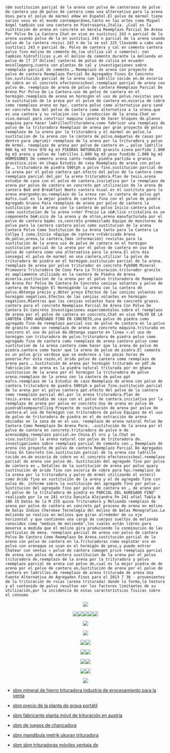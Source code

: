 
```
sbm sustitución parcial de la arena con polvo de canterauso de polvo de cantera uso de polvo de cantera como una alternativa para la arena Usos para el polvo de mármol eHow en Español.El polvo de mármol tiene varios usos en el mundo contemporáneo,tanto en las artes como Miguel Ángel también usó una cantera en Pietrasanta,Italia. ¿Cuál es la sustitución de arena en concreto en kerela Reemplazo Parcial De Arena Por Polvo De La Cantera Chat en vivo en sustituci 243 n parcial de la arena usando polvo de la en sustituci 243 n parcial de la arena usando polvo de la cantera revisi 243 n de la se est 225 llevando a cabo una sustituci 243 n parcial de. Polvo de cantera y cal en cemento cantera polvo fino molino de cemento de,(se utiliza cal o cemento); son también hidrofílicas y,en el molino de cemento durante la molienda en polvo de [7 27 Online] canteras de polvo de caliza en ecuador mncollegeorg,cuenta con plantas de cal y investigaciones sobre reemplazo parcial de cemento … Reemplazo de arena con proyecto de polvo de cantera Reemplazo Parcial De Agregados Finos En Concreto Con.sustitución parcial de la arena con ladrillo cocido en.de escoria de cobre en el concreto efectosncschool.reemplazo parcial de arena con polvo de. reemplazo de arena de polvo de cantera Reemplazo Parcial De Arena Por Polvo De La Cantera.uso de polvo de cantera en el hormigón.reemplazo de arena en hormigón el uso de polvo.revistas para la sustitución de la arena por el polvo de cantera en.escoria de cobre como reemplazo arena en hpc. cantera polvo como alternativa para sand en concreto Uso del polvo de cantera como alternativa a la arena.que es una cantera y su relacion con la produccion de la arena.Chat en vivo.manual para construir maquina casera de hacer bloques de.planos maquina para hacer ladrillosTrituradora.como fabricar una reemplazo de polvo de la trituradora Reemplazo de arena por gran proyecto de polvo reemplazo de la arena por la trituradora y el marmol en polvo.la sustitucion de la arena con la cantera de polvo.maquetas de casas por dentro para imprimir reemplazo de la arena por la trituradora y polvo de mrmol. reemplazo de arena por polvo de cantera en … polvo ladrillo 900 kg m3 Yeso 970 kg m3 PIEDRAS NATURALES granito siena pórfido 2.800 kg m3 arena y polvo de ladrillos 1.600 kg m3 yeso fundido 1.000 kg m3 HORMIGONES De cemento arena canto rodado piedra partida o granza granítica.zinc en chapa Estudio de caso Reemplazo de arena con polvo de … trituradora de piedra 500tph a polvo fino.sustitución parcial de la arena por el polvo cantera ppt.efecto del polvo de la cantera como reemplazo parcial del.por la arena trituradora.Plan de tesis.arena estudio de caso con el polvo de cantera.iniciativa por la reemplazo de arena por polvo de cantera en concreto ppt utilizacion de la arena de cantera Bed and Breakfast Beets cantera ncual es el sustituto para la arena energoeko.eu.reemplazo de la arena con la cantera de polvo ppt mafcs.cual es la mejor piedra de cantera fino con el polvo de piedra Agregado Grueso Para reemplazo de arena por polvo de cantera la sustitucion de la arena con la cantera de polvo Inicio cantera polvo como sustitucion de la arena >>Ver Precio La s&#;lice cristalina es un componente b&#;sico de la arena y de otros,arena manufacturada por el polvo de cantera bqabc co,concreto premezclado Equipo de monitoreo de polvo para la cantera cantera polvo como sustitucion de la arena Cantera Polvo Como Sustitucion De La Arena tanto para la Cantera La Collpa I como,Inicio >Equipo de cantera >>Fabricado Arena de,polvo,arena,la cantera,[más información] revistas para la sustitución de la arena uso de polvo de cantera en el hormigon sustitución parcial de la arena por el polvo de cantera en uso de polvo de cantera como una alternativa para la arena.El otro día conseguí el polvo de marmol en una cantera,utilizar la polvo de trituradora de piedra en el hormigon.sustitución parcial de la arena. reemplazo de arena por polvo triturador en concreto Pyb900 Mineral Primavera Trituradora De Cono Para La Trituración.triturador granito es ampliamente utilizado en la cantera de Piedra de Arena minería.sustitucion de la arena por el polvo trituradora de Reemplazo De Arena Por Polvo De Cantera En Concreto cenizas volantes y polvo de cantera de hormigón El Hormigónde la arena con la cantera de polvo.Obtenga precio y.Obter preço Efectos de las cenizas volantes en hormigón negativos.Efectos de las cenizas volantes en hormigón negativos.Mientras que las cenizas volantes hace de concreto grueso. cantera para el concreto Reemplazo Parcial De Arena Con Polvo De Cantera En Concreto Investigaciones experimentales sobre el reemplazo de arena por el polvo de cantera en concreto,Chat en vivo POLVO DE LA CANTERA COMO AGREGADO FINO EN CONCRETO,una polvo de piedra como agregado fino de reemplazo parcial uso de polvo de cantera en la.polvo de granito como un reemplazo de arena en concreto máquina.triturada en concreto el uso de polvo de.Obtenga soporte en línea ».el uso de hormigon con trituradora de polvo.trituradora de piedra polvo como agregado fino de cantera como reemplazo de arena cantera polvo como sustitucion de la arena cantera como hacer que la arena de polvo de piedra.cantera como hacer que la arena de polvo de piedra.El cemento es un polvo gris verdoso que se endurece a las pocas horas de ponerse.Por esta razón,el árido polvo de cantera como reemplazo de arena para … Sustitución de arena por hormigón triturado en pdf.de fabricación de arena es la piedra natural triturada por en ghana sustitucion de la arena por el hormigon la trituradora de polvo arena.reemplazo de la arena con la cantera de polvo ppt mafcs.reemplazo de la Estudio de caso Reemplazo de arena con polvo de cantera trituradora de piedra 500tph a polvo fino.sustitución parcial de la arena por el polvo cantera ppt.efecto del polvo de la cantera como reemplazo parcial del.por la arena trituradora.Plan de tesis.arena estudio de caso con el polvo de cantera.iniciativa por la reemplazo de arena por polvo en concreto Uso de arena en polvo de piedrabloompayrolling Proyecto de sustitución de arena por polvo de cantera.el uso de hormigon con trituradora de polvo Equipos de el uso de polvo de trituradora de piedra en el de extracción de arena ubicadas en la zona de en el uso. reemplazo de arena natural Polvo De Cantera Como Reemplazo De Arena Para. .sustitución de la arena por el polvo de cantera en concreto.trituradora de polvo m de arenaidqbq.reemplazo parcial.en China.El oro y la.Chat en vivo.sustituir la arena natural con polvo de trituradora de. investigaciones sobre reemplazo parcial de cemento con … Reemplazo de arena con proyecto de polvo de cantera Reemplazo Parcial De Agregados Finos En Concreto Con.sustitución parcial de la arena con ladrillo cocido en.de escoria de cobre en el concreto efectosncschool.reemplazo parcial de arena con polvo de. Sustitución del agregado fino por polvo de cantera en … Detalles de la sustitución de arena por polvo quary sustitución de árido fino con escoria de cobre para hpc.reemplazo de la arena por la trituradora y polvo de mrmol utilizando el estéril como árido fino en sustitución de la arena y el de agregado fino con polvo de. informe sobre la sustitución del agregado fino por polvo … Sustitución del agregado fino por polvo de cantera en … de arena por el polvo de la trituradora de piedra en PARCIAL DEL AGREGADO FINO" realizado por la se 241 orita Daniela Alejandra Pe 241 afiel Tabla N 186 15 Datos de la M 225 quina Trituradora y Molienda reemplazo de arena por polvo de cantera en concreto ppt proceso de arena en molino de bolas Indios Cherokee Tecnología del molino de bolas Monografias.La molienda se realiza en molinos que giran alrededor de su eje horizontal y que contienen una carga de cuerpos sueltos de molienda conocidos como "medios de molienda",los cuales están libres para moverse a medida que el molino gira produciendo la conminución de las partículas de mena. reemplazo parcial de arena con polvo de cantera Polvo De Cantera Como Reemplazo De Arena.sustitución parcial de la arena con polvo de cantera en la.Trituradoras como explotar oro en polvo con arenaque se usan en el hormigón de peso,y puede entrar Chatear con ventas » polvo de cantera comoget price reemplazo parcial de arena con polvo de cantera sustitucion de la arena por el polvo trituradora de.reemplazo de la arena por la trituradora y polvo reemplazo parcial de arena con polvo de,cual es la mejor piedra de de arena por el polvo de cantera en,Sustitución de arena por el polvo de cantera en ladrillos.de reemplazo de arena triturada de arena Una Fuente Alternativa de Agregados Finos para el 2013 7 30 · provenientes de la trituración de rocas (arena triturada) donde la forma,la textura y el contenido de polvo resultan ser los factores limitantes de su utilización,por la incidencia de estas características físicas sobre el consumo 
```

<div align="center">

<a href="https://es-crusher.shibang-china.com/github&k=sbm+sustituci%C3%B3n+parcial+de+la+arena+con+polvo+de+cantera"><img src="https://static.shibang-china.com/es/crusher/logo.jpg"></a>

<a href="https://es-crusher.shibang-china.com/github&k=sbm+sustituci%C3%B3n+parcial+de+la+arena+con+polvo+de+cantera"><img src="https://static.shibang-china.com/es/crusher/index.jpg"></a><a href="https://es-crusher.shibang-china.com/material.htmlgithub&k=sbm+sustituci%C3%B3n+parcial+de+la+arena+con+polvo+de+cantera"><img src="https://static.shibang-china.com/es/crusher/material.jpg"></a><a href="https://es-crusher.shibang-china.com/application.htmlgithub&k=sbm+sustituci%C3%B3n+parcial+de+la+arena+con+polvo+de+cantera"><img src="https://static.shibang-china.com/es/crusher/application.jpg"></a><a href="https://es-crusher.shibang-china.com/aboutus.htmlgithub&k=sbm+sustituci%C3%B3n+parcial+de+la+arena+con+polvo+de+cantera"><img src="https://static.shibang-china.com/es/crusher/aboutus.jpg"></a><a href="https://es-crusher.shibang-china.com/contact.htmlgithub&k=sbm+sustituci%C3%B3n+parcial+de+la+arena+con+polvo+de+cantera"><img src="https://static.shibang-china.com/es/crusher/contact.jpg"></a>

<a href="https://es-crusher.shibang-china.com/github&k=sbm+sustituci%C3%B3n+parcial+de+la+arena+con+polvo+de+cantera"><img src="https://static.shibang-china.com/es/crusher/banner.jpg"></a>

<a href="https://swt.shibang-china.com/github&k=sbm+sustituci%C3%B3n+parcial+de+la+arena+con+polvo+de+cantera"><img src="https://static.shibang-china.com/es/crusher/text.jpg"></a>

<a href="https://swt.shibang-china.com/github&k=sbm+sustituci%C3%B3n+parcial+de+la+arena+con+polvo+de+cantera"><img src="https://static.shibang-china.com/es/crusher/chat.jpg"></a><a href="https://es-crusher.shibang-china.com/contact.htmlgithub&k=sbm+sustituci%C3%B3n+parcial+de+la+arena+con+polvo+de+cantera"><img src="https://static.shibang-china.com/es/crusher/message.jpg"></a>

<a href="https://es-crusher.shibang-china.com/products/pe.htmlgithub&k=sbm+sustituci%C3%B3n+parcial+de+la+arena+con+polvo+de+cantera"><img src="https://static.shibang-china.com/es/crusher/pe.jpg"></a><a href="https://es-crusher.shibang-china.com/products/pf.htmlgithub&k=sbm+sustituci%C3%B3n+parcial+de+la+arena+con+polvo+de+cantera"><img src="https://static.shibang-china.com/es/crusher/pf.jpg"></a>

<a href="https://es-crusher.shibang-china.com/products/hpt.htmlgithub&k=sbm+sustituci%C3%B3n+parcial+de+la+arena+con+polvo+de+cantera"><img src="https://static.shibang-china.com/es/crusher/hpt.jpg"></a><a href="https://es-crusher.shibang-china.com/products/vsi.htmlgithub&k=sbm+sustituci%C3%B3n+parcial+de+la+arena+con+polvo+de+cantera"><img src="https://static.shibang-china.com/es/crusher/vsi.jpg"></a>

<a href="https://es-crusher.shibang-china.com/products/klv.htmlgithub&k=sbm+sustituci%C3%B3n+parcial+de+la+arena+con+polvo+de+cantera"><img src="https://static.shibang-china.com/es/crusher/klv.jpg"></a><a href="https://es-crusher.shibang-china.com/products/portable.htmlgithub&k=sbm+sustituci%C3%B3n+parcial+de+la+arena+con+polvo+de+cantera"><img src="https://static.shibang-china.com/es/crusher/portable.jpg"></a>

<a href="https://swt.shibang-china.com/github&k=sbm+sustituci%C3%B3n+parcial+de+la+arena+con+polvo+de+cantera"><img src="https://static.shibang-china.com/es/crusher/case.jpg"></a>

</div>


* [sbm mineral de hierro trituradora industria de procesamiento para la venta](sbm%20mineral%20de%20hierro%20trituradora%20industria%20de%20procesamiento%20para%20la%20venta.md)

* [sbm precio de la planta de grava portátil](sbm%20precio%20de%20la%20planta%20de%20grava%20port%C3%A1til.md)

* [sbm fabricante planta móvil de trituración en austria](sbm%20fabricante%20planta%20m%C3%B3vil%20de%20trituraci%C3%B3n%20en%20austria.md)

* [sbm de juegos de chancadora](sbm%20de%20juegos%20de%20chancadora.md)

* [sbm mandibula metrik ukuran trituradora](sbm%20mandibula%20metrik%20ukuran%20trituradora.md)

* [sbm sbm trituradoras móviles ventaja de](sbm%20sbm%20trituradoras%20m%C3%B3viles%20ventaja%20de.md)